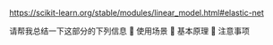 https://scikit-learn.org/stable/modules/linear_model.html#elastic-net

请帮我总结一下这部分的下列信息
📌 使用场景
📌 基本原理
📌 注意事项
